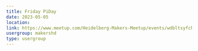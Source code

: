 ```yaml
---
title: Friday PiDay
date: 2023-05-05
location: 
link: https://www.meetup.com/Heidelberg-Makers-Meetup/events/wdbltsyfchbhb/
usergroup: makershd
type: usergroup
---
```


